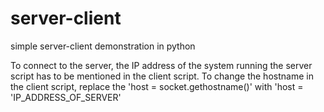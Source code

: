 # server-client
simple server-client demonstration in python

To connect to the server, the IP address of the system running the server script has to be mentioned in the client script.
To change the hostname in the client script, replace the 'host = socket.gethostname()' with 'host = 'IP_ADDRESS_OF_SERVER'

